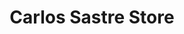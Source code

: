 ---
title: "Carlos Sastre Store"
url: /avila/carlos-sastre-store-calle-del-rio-cea/
shop: bicicleta
---